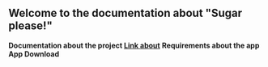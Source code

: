 ## Welcome to the documentation about "Sugar please!"

**Documentation about the project [Link about](https://drive.google.com/file/d/1xZDkKWlGduIqi5gD8gdFt3PRdaAwC39l/view?usp=sharing)**
**Requirements about the app**
**App Download**
